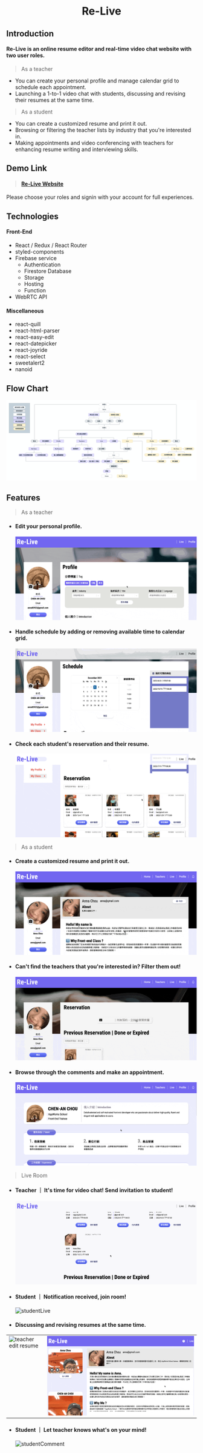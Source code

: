 <h1 align="center">Re-Live</h1>

## Introduction

#### Re-Live is an online resume editor and real-time video chat website with two user roles.

> As a teacher

- You can create your personal profile and manage calendar grid to schedule each appointment.
- Launching a 1-to-1 video chat with students, discussing and revising their resumes at the same time.

> As a student

- You can create a customized resume and print it out.
- Browsing or filtering the teacher lists by industry that you're interested in.
- Making appointments and video conferencing with teachers for enhancing resume writing and interviewing skills.

## Demo Link

> #### [Re-Live Website](https://re-live-resume-your-life.web.app/)

Please choose your roles and signin with your account for full experiences.

## Technologies

#### Front-End

- React / Redux / React Router
- styled-components
- Firebase service
  - Authentication
  - Firestore Database
  - Storage
  - Hosting
  - Function
- WebRTC API

#### Miscellaneous

- react-quill
- react-html-parser
- react-easy-edit
- react-datepicker
- react-joyride
- react-select
- sweetalert2
- nanoid

## Flow Chart

![userflow](media/userflow.png)

## Features

> As a teacher

- #### Edit your personal profile.
  ![teacherProfile](media/teacher-profile.gif)
- #### Handle schedule by adding or removing available time to calendar grid.
  ![teacherSchedule](media/teacher-schedule.gif)
- #### Check each student's reservation and their resume.
  ![teacherReservation](media/teacher-reservation.gif)

> As a student

- #### Create a customized resume and print it out.
  ![studentResume](media/student-resume.gif)
- #### Can't find the teachers that you're interested in? Filter them out!
  ![studentBrowse](media/student-browse.gif)
- #### Browse through the comments and make an appointment.
  ![studentReserve](media/student-reserve.gif)

> Live Room

- #### Teacher ｜ It's time for video chat! Send invitation to student!
  ![teacherLive](media/teacher-live.gif)
- #### Student ｜ Notification received, join room!
  ![studentLive](media/student-live.gif)
- #### Discussing and revising resumes at the same time.
<table>
  <tr>
    <td valign="top"><img src="./media/teacher-live-edit.gif" alt="teacher edit resume"/></td>
    <td valign="top"><img src="./media/student-live-display.gif" alt="student's resume"/></td>
  </tr>
</table>
<!-- ![share](media/teacher-live-edit.gif) -->

<!-- - #### Contribute your recipe to the community. -->
  <!-- ![share](media/student-live-display.gif) -->

- #### Student ｜ Let teacher knows what's on your mind!
  ![studentComment](media/student-comment.gif)
